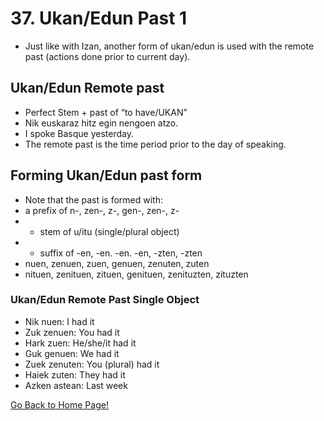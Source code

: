 # 37. Ukan/Edun Past 1
* Just like with Izan, another form of ukan/edun is used with the remote past (actions done prior to current day).
## Ukan/Edun Remote past
* Perfect Stem + past of “to have/UKAN”
* Nik euskaraz hitz egin nengoen atzo.
* I spoke Basque yesterday.
* The remote past is the time period prior to the day of speaking.
## Forming Ukan/Edun past form
* Note that the past is formed with:
* a prefix of n-, zen-, z-, gen-, zen-, z-
* + stem of u/itu (single/plural object)
* + suffix of -en, -en. -en. -en, -zten, -zten
* nuen, zenuen, zuen, genuen, zenuten, zuten
* nituen, zenituen, zituen, genituen, zenituzten, zituzten

### Ukan/Edun Remote Past Single Object
* Nik nuen: I had it
* Zuk zenuen: You had it
* Hark zuen: He/she/it had it
* Guk genuen: We had it
* Zuek zenuten: You (plural) had it
* Haiek zuten: They had it
* Azken astean: Last week


[ Go Back to Home Page!](..)

